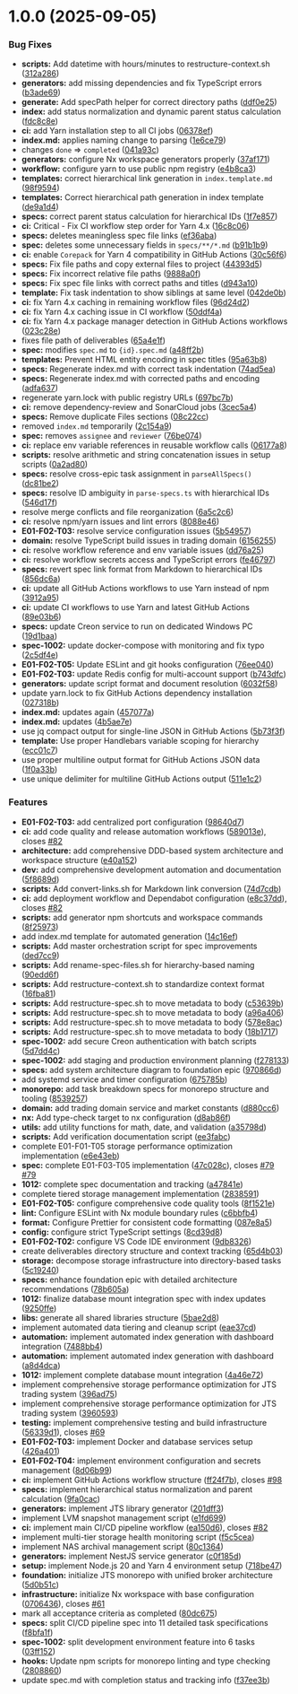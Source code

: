 # 1.0.0 (2025-09-05)


### Bug Fixes

* **scripts:** Add datetime with hours/minutes to restructure-context.sh ([312a286](https://github.com/ddoachi/jts/commit/312a28699843ae852dc0c783669648ae13710a52))
* **generators:** add missing dependencies and fix TypeScript errors ([b3ade69](https://github.com/ddoachi/jts/commit/b3ade69b3f9e13f0dbe5e2c2f4a596e6f67f8ca5))
* **generate:** Add specPath helper for correct directory paths ([ddf0e25](https://github.com/ddoachi/jts/commit/ddf0e25d064c3d78032eedaecbb760e425f5bf95))
* **index:** add status normalization and dynamic parent status calculation ([fdc8c8e](https://github.com/ddoachi/jts/commit/fdc8c8e56707d5137bfb4599e04801c3e0ca40b3))
* **ci:** add Yarn installation step to all CI jobs ([06378ef](https://github.com/ddoachi/jts/commit/06378eff7f4f5d544bd79bae48f7491529892de9))
* **index.md:** applies naming change to parsing ([1e6ce79](https://github.com/ddoachi/jts/commit/1e6ce793de5ea6ea8a090ba1790327e733af0e73))
* changes `done` => `completed` ([041a93c](https://github.com/ddoachi/jts/commit/041a93c12cdd4aad9cf3c1a886a7df89ef486041))
* **generators:** configure Nx workspace generators properly ([37af171](https://github.com/ddoachi/jts/commit/37af171d913695016d415b2a47469ac7e1078c0a))
* **workflow:** configure yarn to use public npm registry ([e4b8ca3](https://github.com/ddoachi/jts/commit/e4b8ca398e892b85172427641e765ba6d857338e))
* **templates:** correct hierarchical link generation in `index.template.md` ([98f9594](https://github.com/ddoachi/jts/commit/98f95944b9914e30244748f13af7859a81bc0580))
* **templates:** Correct hierarchical path generation in index template ([de9a1d4](https://github.com/ddoachi/jts/commit/de9a1d46626f04cd16a9c4c3438b7ac5d3faa981))
* **specs:** correct parent status calculation for hierarchical IDs ([1f7e857](https://github.com/ddoachi/jts/commit/1f7e857ae3bfb57a50c4ece0fe8d315fdbc2f99f))
* **ci:** Critical - Fix CI workflow step order for Yarn 4.x ([16c8c06](https://github.com/ddoachi/jts/commit/16c8c06a92c6438498c0107ee5fdfa0b4af74762))
* **specs:** deletes meaningless spec file links ([ef36aba](https://github.com/ddoachi/jts/commit/ef36aba0402d3a7b4ce053a72d59127482ea9a5e))
* **spec:** deletes some unnecessary fields in `specs/**/*.md` ([b91b1b9](https://github.com/ddoachi/jts/commit/b91b1b9c809ed1900d7181e90c1df95a7c3d32bf))
* **ci:** enable `Corepack` for Yarn 4 compatibility in GitHub Actions ([30c56f6](https://github.com/ddoachi/jts/commit/30c56f6a6e396e20514a9ca671fd5aee4f2d165f))
* **specs:** Fix file paths and copy external files to project ([44393d5](https://github.com/ddoachi/jts/commit/44393d5905dd8c0d38d0f17d17cb40bb8c999dcb))
* **specs:** Fix incorrect relative file paths ([9888a0f](https://github.com/ddoachi/jts/commit/9888a0f007c7dbf7d1b3ad86fdc94dfa17d402ad))
* **specs:** Fix spec file links with correct paths and titles ([d943a10](https://github.com/ddoachi/jts/commit/d943a10779b722b61e2c27b62f2621ae6aac21a7))
* **template:** Fix task indentation to show siblings at same level ([042de0b](https://github.com/ddoachi/jts/commit/042de0b8716288427902291e5ec8aa8090fc6b1a))
* **ci:** fix Yarn 4.x caching in remaining workflow files ([96d24d2](https://github.com/ddoachi/jts/commit/96d24d2797c957a45e8ebdd424c8d4434c869a3d))
* **ci:** fix Yarn 4.x caching issue in CI workflow ([50ddf4a](https://github.com/ddoachi/jts/commit/50ddf4a9331f95e8a774ac317e776e27356dc58f))
* **ci:** fix Yarn 4.x package manager detection in GitHub Actions workflows ([023c28e](https://github.com/ddoachi/jts/commit/023c28ead95c895376c2fb2866d983f09be4c861))
* fixes file path of deliverables ([65a4e1f](https://github.com/ddoachi/jts/commit/65a4e1f34ad055c460f0f3ff4fa1d21ef22853a1))
* **spec:** modifies `spec.md` to `{id}.spec.md` ([a48ff2b](https://github.com/ddoachi/jts/commit/a48ff2bcfb4700a4570fad32d66d5d0fb8f9d4a1))
* **templates:** Prevent HTML entity encoding in spec titles ([95a63b8](https://github.com/ddoachi/jts/commit/95a63b8f6b6a8392a1991b5a5111e2ae158f5794))
* **specs:** Regenerate index.md with correct task indentation ([74ad5ea](https://github.com/ddoachi/jts/commit/74ad5eafbcfc65b74e614b971eb89050fd3bbd6f))
* **specs:** Regenerate index.md with corrected paths and encoding ([adfa637](https://github.com/ddoachi/jts/commit/adfa63760bf2cb7d4b90d73e3fb0b74abb4c9d97))
* regenerate yarn.lock with public registry URLs ([697bc7b](https://github.com/ddoachi/jts/commit/697bc7b75f3487bb1242a2c43aaf77f5922a8f9a))
* **ci:** remove dependency-review and SonarCloud jobs ([3cec5a4](https://github.com/ddoachi/jts/commit/3cec5a452bb89c15717df4e06c5caf1489bc9bde))
* **specs:** Remove duplicate Files sections ([08c22cc](https://github.com/ddoachi/jts/commit/08c22cc45d96e7cb67d7a56fd6397c58ba1b786c))
* removed `index.md` temporarily ([2c154a9](https://github.com/ddoachi/jts/commit/2c154a9b190cfa72f429a8164d2be3dc8fea75f5))
* **spec:** removes `assignee` and `reviewer` ([76be074](https://github.com/ddoachi/jts/commit/76be074378fe4ae8d296007874c19dd12d286d25))
* **ci:** replace env variable references in reusable workflow calls ([06177a8](https://github.com/ddoachi/jts/commit/06177a81ad46238c7135d7e2bfa15d2ce1a6d071))
* **scripts:** resolve arithmetic and string concatenation issues in setup scripts ([0a2ad80](https://github.com/ddoachi/jts/commit/0a2ad801a2f6402e56a1ae770e28cbff22583d66))
* **specs:** resolve cross-epic task assignment in `parseAllSpecs()` ([dc81be2](https://github.com/ddoachi/jts/commit/dc81be22a4efb4db609785210fcd0b462acac683))
* **specs:** resolve ID ambiguity in `parse-specs.ts` with hierarchical IDs ([546d17f](https://github.com/ddoachi/jts/commit/546d17f304d4e3e3729d3e8c5c069f7a8a07d2c4))
* resolve merge conflicts and file reorganization ([6a5c2c6](https://github.com/ddoachi/jts/commit/6a5c2c6b99d3b9e49b573f78294d9014d2db0c43))
* **ci:** resolve npm/yarn issues and lint errors ([8088e46](https://github.com/ddoachi/jts/commit/8088e4639e442f0d8104fa5bef74aada8f586ea5))
* **E01-F02-T03:** resolve service configuration issues ([5b54957](https://github.com/ddoachi/jts/commit/5b549574643b2b2375bfe2b61d85f13cf2291765))
* **domain:** resolve TypeScript build issues in trading domain ([6156255](https://github.com/ddoachi/jts/commit/6156255f8034e5956c2204ab2774e97a1269c941))
* **ci:** resolve workflow reference and env variable issues ([dd76a25](https://github.com/ddoachi/jts/commit/dd76a251ab7bc416f1e2c81ac3d7d2b489cafcb0))
* **ci:** resolve workflow secrets access and TypeScript errors ([fe46797](https://github.com/ddoachi/jts/commit/fe46797952a8037af4a30a891de629a555a3defe))
* **specs:** revert spec link format from Markdown to hierarchical IDs ([856dc6a](https://github.com/ddoachi/jts/commit/856dc6a7b7273c943a03aedce78f4389f5c0f782))
* **ci:** update all GitHub Actions workflows to use Yarn instead of npm ([3912a95](https://github.com/ddoachi/jts/commit/3912a95d4d7bd714b114468ce7eaa7a8bd3c7c47))
* **ci:** update CI workflows to use Yarn and latest GitHub Actions ([89e03b6](https://github.com/ddoachi/jts/commit/89e03b65e393bf057f2a03beba87e8f714870159))
* **specs:** update Creon service to run on dedicated Windows PC ([19d1baa](https://github.com/ddoachi/jts/commit/19d1baa77155c17f953a73c0549cc147b6ea1bda))
* **spec-1002:** update docker-compose with monitoring and fix typo ([2c5df4e](https://github.com/ddoachi/jts/commit/2c5df4e36f4b727ff2b9d04db06d7964dca96be4))
* **E01-F02-T05:** Update ESLint and git hooks configuration ([76ee040](https://github.com/ddoachi/jts/commit/76ee04014b420b8937ad2e0f4e7fa515ce1c6d89))
* **E01-F02-T03:** update Redis config for multi-account support ([b743dfc](https://github.com/ddoachi/jts/commit/b743dfc9b2b7591515fdf6d741ae5043ebbf9640))
* **generators:** update script format and document resolution ([6032f58](https://github.com/ddoachi/jts/commit/6032f58339adc5e62552fd965e528deac873420b))
* update yarn.lock to fix GitHub Actions dependency installation ([027318b](https://github.com/ddoachi/jts/commit/027318b4b5b61bffe0ace70a372d17c201e35f74))
* **index.md:** updates  again ([457077a](https://github.com/ddoachi/jts/commit/457077a6062bf3cc583f74639806773d6fb0a05b))
* **index.md:** updates ([4b5ae7e](https://github.com/ddoachi/jts/commit/4b5ae7edf74a6a63a58dc729204c9bc3ce4c8aa1))
* use jq compact output for single-line JSON in GitHub Actions ([5b73f3f](https://github.com/ddoachi/jts/commit/5b73f3fc78bc194ba279fdcf3eb91cc74905b548))
* **template:** Use proper Handlebars variable scoping for hierarchy ([ecc01c7](https://github.com/ddoachi/jts/commit/ecc01c7e2f64a96e23f467546207dc7698286927))
* use proper multiline output format for GitHub Actions JSON data ([1f0a33b](https://github.com/ddoachi/jts/commit/1f0a33b3876d3c41026afb1c6f63ca2ec8fd08eb))
* use unique delimiter for multiline GitHub Actions output ([511e1c2](https://github.com/ddoachi/jts/commit/511e1c21bd518ee34fd4b802910560b67d428bac))


### Features

* **E01-F02-T03:** add centralized port configuration ([98640d7](https://github.com/ddoachi/jts/commit/98640d70af558d1ba21a13575c3592e286c819bb))
* **ci:** add code quality and release automation workflows ([589013e](https://github.com/ddoachi/jts/commit/589013e2aa2a82b03abdfda0ef4e42e301640947)), closes [#82](https://github.com/ddoachi/jts/issues/82)
* **architecture:** add comprehensive DDD-based system architecture and workspace structure ([e40a152](https://github.com/ddoachi/jts/commit/e40a1528953ea279a538f3752c43558d737e871e))
* **dev:** add comprehensive development automation and documentation ([5f8689d](https://github.com/ddoachi/jts/commit/5f8689d6ff48a0cedc98d17487e2a506a48ae75a))
* **scripts:** Add convert-links.sh for Markdown link conversion ([74d7cdb](https://github.com/ddoachi/jts/commit/74d7cdb83eafda31d0cef62726301b796cb5d847))
* **ci:** add deployment workflow and Dependabot configuration ([e8c37dd](https://github.com/ddoachi/jts/commit/e8c37dd84d8d7a731b627826186be371bb75b272)), closes [#82](https://github.com/ddoachi/jts/issues/82)
* **scripts:** add generator npm shortcuts and workspace commands ([8f25973](https://github.com/ddoachi/jts/commit/8f25973180fd6058a2e28392f9a1c4ea147e4924))
* add index.md template for automated generation ([14c16ef](https://github.com/ddoachi/jts/commit/14c16ef190a21d2702341e0fac008fdc0380db70))
* **scripts:** Add master orchestration script for spec improvements ([ded7cc9](https://github.com/ddoachi/jts/commit/ded7cc999f5d1fb612b21ea3275a13a211dae7aa))
* **scripts:** Add rename-spec-files.sh for hierarchy-based naming ([90edd6f](https://github.com/ddoachi/jts/commit/90edd6fcb09fb25f41f50aea03578690bb516f06))
* **scripts:** Add restructure-context.sh to standardize context format ([16fba81](https://github.com/ddoachi/jts/commit/16fba816125bfc7930ec496905a7f3d07cbf881f))
* **scripts:** Add restructure-spec.sh to move metadata to body ([c53639b](https://github.com/ddoachi/jts/commit/c53639bc92dea68397b3ec0282e2835803abdb93))
* **scripts:** Add restructure-spec.sh to move metadata to body ([a96a406](https://github.com/ddoachi/jts/commit/a96a40624d537357c37c06046487a5ca09f6fbe8))
* **scripts:** Add restructure-spec.sh to move metadata to body ([578e8ac](https://github.com/ddoachi/jts/commit/578e8ac678187e6bd59004d250c448dc7f910823))
* **scripts:** Add restructure-spec.sh to move metadata to body ([18b1717](https://github.com/ddoachi/jts/commit/18b1717f7664cfbec060f483cfe084958ad28e1a))
* **spec-1002:** add secure Creon authentication with batch scripts ([5d7dd4c](https://github.com/ddoachi/jts/commit/5d7dd4c600ae37baa181973efc4969ec22cc9f26))
* **spec-1002:** add staging and production environment planning ([f278133](https://github.com/ddoachi/jts/commit/f278133580f82e8573de25bd4f73198800e940b0))
* **specs:** add system architecture diagram to foundation epic ([970866d](https://github.com/ddoachi/jts/commit/970866d39fbabdff3929df403b08bf25a7794282))
* add systemd service and timer configuration ([675785b](https://github.com/ddoachi/jts/commit/675785bb8c64130d11f06c62f8a7ce2d2668f676))
* **monorepo:** add task breakdown specs for monorepo structure and tooling ([8539257](https://github.com/ddoachi/jts/commit/8539257b312ac9fb2576bd33871baab1c760123b))
* **domain:** add trading domain service and market constants ([d880cc6](https://github.com/ddoachi/jts/commit/d880cc6a797f65112325a97c7f3d21acebca6d9a))
* **nx:** Add type-check target to nx configuration ([d8ab86f](https://github.com/ddoachi/jts/commit/d8ab86febc9bc5438a5f6a01b444af0231ad0f70))
* **utils:** add utility functions for math, date, and validation ([a35798d](https://github.com/ddoachi/jts/commit/a35798d6952ee41c88e3829ac7042848d10c601f))
* **scripts:** Add verification documentation script ([ee3fabc](https://github.com/ddoachi/jts/commit/ee3fabcda0c374ca604b9b33bea62ccbfe22b2f2))
* complete E01-F01-T05 storage performance optimization implementation ([e6e43eb](https://github.com/ddoachi/jts/commit/e6e43ebe35f3c0bc6352081aebc5f7d66f8b8f48))
* **spec:** complete E01-F03-T05 implementation ([47c028c](https://github.com/ddoachi/jts/commit/47c028ca46071efc219233d2ee7b62324add6352)), closes [#79](https://github.com/ddoachi/jts/issues/79) [#79](https://github.com/ddoachi/jts/issues/79)
* **1012:** complete spec documentation and tracking ([a47841e](https://github.com/ddoachi/jts/commit/a47841e6be0e844bcb2e4ab27031c79f16196f97))
* complete tiered storage management implementation ([2838591](https://github.com/ddoachi/jts/commit/2838591bbd7884281a0dbf07378e3a6704a05494))
* **E01-F02-T05:** configure comprehensive code quality tools ([8f1521e](https://github.com/ddoachi/jts/commit/8f1521ef7065c92941bc4da373d1be8e494a0bff))
* **lint:** Configure ESLint with Nx module boundary rules ([c6bbfb4](https://github.com/ddoachi/jts/commit/c6bbfb447a9128f7819ffe78999c52620e26e772))
* **format:** Configure Prettier for consistent code formatting ([087e8a5](https://github.com/ddoachi/jts/commit/087e8a5016b1ef5fd08f5a0e1728ef12135d27de))
* **config:** configure strict TypeScript settings ([8cd39d8](https://github.com/ddoachi/jts/commit/8cd39d8e6bc0c75c1d4f84d6de99fb50f15731cf))
* **E01-F02-T02:** configure VS Code IDE environment ([9db8326](https://github.com/ddoachi/jts/commit/9db83263d2d8fabbd1d34f202eb8c3afc1beac3e))
* create deliverables directory structure and context tracking ([65d4b03](https://github.com/ddoachi/jts/commit/65d4b0354fe0661f9ecfdddfb06e02f5f40b9f29))
* **storage:** decompose storage infrastructure into directory-based tasks ([5c19240](https://github.com/ddoachi/jts/commit/5c19240374dd8353aa14740df0b9774336a099a3))
* **specs:** enhance foundation epic with detailed architecture recommendations ([78b605a](https://github.com/ddoachi/jts/commit/78b605a3c5fe5e8da9c461b819fa8763eff3e7cc))
* **1012:** finalize database mount integration spec with index updates ([9250ffe](https://github.com/ddoachi/jts/commit/9250ffe5e84d008e19dbc6f328f2ebc95bfeaaf7))
* **libs:** generate all shared libraries structure ([5bae2d8](https://github.com/ddoachi/jts/commit/5bae2d8026466f7acbb9092214060599a1ed8d54))
* implement automated data tiering and cleanup script ([eae37cd](https://github.com/ddoachi/jts/commit/eae37cd7655a36e65af060cb8ab70a46f577d50b))
* **automation:** implement automated index generation with dashboard integration ([7488bb4](https://github.com/ddoachi/jts/commit/7488bb4958d7513aa2523b11a778734e7b24fa75))
* **automation:** implement automated index generation with dashboard ([a8d4dca](https://github.com/ddoachi/jts/commit/a8d4dcae79ec576ace48cb7d9eabcdcceab00f95))
* **1012:** implement complete database mount integration ([4a46e72](https://github.com/ddoachi/jts/commit/4a46e725b4fd06719800a1a90e0e4eaf00b5e9b7))
* implement comprehensive storage performance optimization for JTS trading system ([396ad75](https://github.com/ddoachi/jts/commit/396ad75ca506257904dbadd8872b37703f55365b))
* implement comprehensive storage performance optimization for JTS trading system ([3960593](https://github.com/ddoachi/jts/commit/3960593ae286beb6c64585f1e688a10a4dd5f8ab))
* **testing:** implement comprehensive testing and build infrastructure ([56339d1](https://github.com/ddoachi/jts/commit/56339d1f32b6b7044ca6ba21a4b1a31e8c994ef8)), closes [#69](https://github.com/ddoachi/jts/issues/69)
* **E01-F02-T03:** implement Docker and database services setup ([426a401](https://github.com/ddoachi/jts/commit/426a401b13a68819372ccb2a3fad0321e92f14ee))
* **E01-F02-T04:** implement environment configuration and secrets management ([8d06b99](https://github.com/ddoachi/jts/commit/8d06b990f703988439d6d96e758c78c2bb3cfac5))
* **ci:** implement GitHub Actions workflow structure ([ff24f7b](https://github.com/ddoachi/jts/commit/ff24f7b220a4f0a32fc1c0a1628dd97151ce9f88)), closes [#98](https://github.com/ddoachi/jts/issues/98)
* **specs:** implement hierarchical status normalization and parent calculation ([9fa0cac](https://github.com/ddoachi/jts/commit/9fa0cac51d8aba893e0497e43efe78c11c120ba4))
* **generators:** implement JTS library generator ([201dff3](https://github.com/ddoachi/jts/commit/201dff383c29dad6fbc523f351c740850615f21d))
* implement LVM snapshot management script ([e1fd699](https://github.com/ddoachi/jts/commit/e1fd699f1ae7c2a02c4ab394bc1dd1129faa3b31))
* **ci:** implement main CI/CD pipeline workflow ([ea150d6](https://github.com/ddoachi/jts/commit/ea150d64afc06ebaaafdeeacf91cbf608520bfe3)), closes [#82](https://github.com/ddoachi/jts/issues/82)
* implement multi-tier storage health monitoring script ([f5c5cea](https://github.com/ddoachi/jts/commit/f5c5cea2fa30f4e99ade7383589a65b2ec458ba0))
* implement NAS archival management script ([80c1364](https://github.com/ddoachi/jts/commit/80c136474f78db9f08e931c0f6a17327bc4c0133))
* **generators:** implement NestJS service generator ([c0f185d](https://github.com/ddoachi/jts/commit/c0f185d672a246b58f3aa2aa725589e77827589b))
* **setup:** implement Node.js 20 and Yarn 4 environment setup ([718be47](https://github.com/ddoachi/jts/commit/718be471a82505cd8adc848c61218eee08893298))
* **foundation:** initialize JTS monorepo with unified broker architecture ([5d0b51c](https://github.com/ddoachi/jts/commit/5d0b51cab7bfbb0c6a2595ab913c7172a997f92f))
* **infrastructure:** initialize Nx workspace with base configuration ([0706436](https://github.com/ddoachi/jts/commit/0706436aeb9d0c8f9329a074dce2dc51065b37d4)), closes [#61](https://github.com/ddoachi/jts/issues/61)
* mark all acceptance criteria as completed ([80dc675](https://github.com/ddoachi/jts/commit/80dc675809c18642d5a1456d704f7d8c653fe191))
* **specs:** split CI/CD pipeline spec into 11 detailed task specifications ([f8bfa1f](https://github.com/ddoachi/jts/commit/f8bfa1f4f535e9c40c46bd1edf7b4a75c56f2ede))
* **spec-1002:** split development environment feature into 6 tasks ([03ff152](https://github.com/ddoachi/jts/commit/03ff152161987a98c58262e96f0a0a4781fd5128))
* **hooks:** Update npm scripts for monorepo linting and type checking ([2808860](https://github.com/ddoachi/jts/commit/28088608b0c1c85332f358f1af0997065cdd2e4c))
* update spec.md with completion status and tracking info ([f37ee3b](https://github.com/ddoachi/jts/commit/f37ee3bc6ce57f11984a85b161070169364f9e66))

